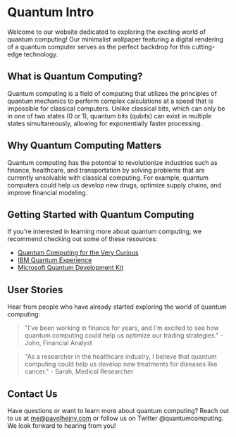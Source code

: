<!--font:Dancing Script-->

# Quantum Intro

<!--font:Barlow Condensed-->

Welcome to our website dedicated to exploring the exciting world of quantum computing! Our minimalist wallpaper featuring a digital rendering of a quantum computer serves as the perfect backdrop for this cutting-edge technology.

## What is Quantum Computing?

Quantum computing is a field of computing that utilizes the principles of quantum mechanics to perform complex calculations at a speed that is impossible for classical computers. Unlike classical bits, which can only be in one of two states (0 or 1), quantum bits (qubits) can exist in multiple states simultaneously, allowing for exponentially faster processing.

## Why Quantum Computing Matters

Quantum computing has the potential to revolutionize industries such as finance, healthcare, and transportation by solving problems that are currently unsolvable with classical computing. For example, quantum computers could help us develop new drugs, optimize supply chains, and improve financial modeling.

## Getting Started with Quantum Computing

If you're interested in learning more about quantum computing, we recommend checking out some of these resources:

-   [Quantum Computing for the Very Curious](#)
-   [IBM Quantum Experience](#)
-   [Microsoft Quantum Development Kit](#)

## User Stories

Hear from people who have already started exploring the world of quantum computing:

> "I've been working in finance for years, and I'm excited to see how quantum computing could help us optimize our trading strategies." - John, Financial Analyst

> "As a researcher in the healthcare industry, I believe that quantum computing could help us develop new treatments for diseases like cancer." - Sarah, Medical Researcher

## Contact Us

Have questions or want to learn more about quantum computing? Reach out to us at me@pavolhejny.com or follow us on Twitter @quantumcomputing. We look forward to hearing from you!

<!--

Write me content for website with wallpaper which alt text is:

"A wallpaper featuring a digital rendering of a quantum computer, with a minimalist color scheme and geometric lines."

The name/title of the page should not be 1:1 copy of the alt text but rather a real content of the website which is using this wallpaper.

- Use markdown format
- Start with heading
- Heading should be short and concise
- The content should look like a real website
- The website should not be about the wallpaper, wallpaper is just a related background
- Heading should be contain work "wallpaper" or "background"
- Include real sections like references, contact, user stories, etc. use things relevant to the page purpose.
- Feel free to use structure like headings, bullets, numbering, blockquotes, paragraphs, horizontal lines, etc.
- You can use formatting like bold or _italic_
- You can include UTF-8 emojis
- Links should be only #hash anchors (and you can refer to the document itself)
- Do not include images


---


# Quantum Computing for Beginners: Exploring the Future of Technology

Welcome to our website dedicated to exploring the exciting world of quantum computing! Our minimalist wallpaper featuring a digital rendering of a quantum computer serves as the perfect backdrop for this cutting-edge technology.

## What is Quantum Computing?

Quantum computing is a field of computing that utilizes the principles of quantum mechanics to perform complex calculations at a speed that is impossible for classical computers. Unlike classical bits, which can only be in one of two states (0 or 1), quantum bits (qubits) can exist in multiple states simultaneously, allowing for exponentially faster processing.

## Why Quantum Computing Matters

Quantum computing has the potential to revolutionize industries such as finance, healthcare, and transportation by solving problems that are currently unsolvable with classical computing. For example, quantum computers could help us develop new drugs, optimize supply chains, and improve financial modeling.

## Getting Started with Quantum Computing

If you're interested in learning more about quantum computing, we recommend checking out some of these resources:

- [Quantum Computing for the Very Curious](#)
- [IBM Quantum Experience](#)
- [Microsoft Quantum Development Kit](#)

## User Stories

Hear from people who have already started exploring the world of quantum computing:

> "I've been working in finance for years, and I'm excited to see how quantum computing could help us optimize our trading strategies." - John, Financial Analyst

> "As a researcher in the healthcare industry, I believe that quantum computing could help us develop new treatments for diseases like cancer." - Sarah, Medical Researcher

## Contact Us

Have questions or want to learn more about quantum computing? Reach out to us at me@pavolhejny.com or follow us on Twitter @quantumcomputing. We look forward to hearing from you!

-->
